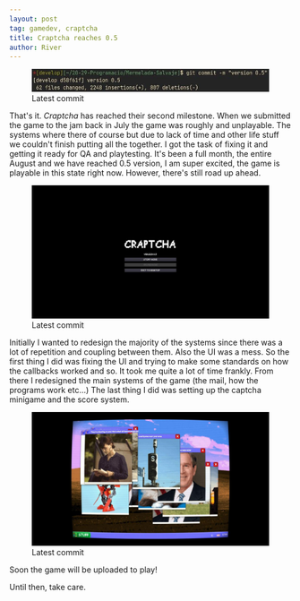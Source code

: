 ```yaml
---
layout: post
tag: gamedev, craptcha
title: Craptcha reaches 0.5
author: River
---
```



<figure class="figure">
  <img src="/assets/images/craptcha/craptcha5.jpg" class="figure-img img-fluid rounded" alt="night">
  <figcaption class="figure-caption text-center">Latest commit</figcaption>
</figure>

That's it. *Craptcha* has reached their second milestone. When we submitted the game to the jam back in July the game was roughly and unplayable. The systems where there of course but due to lack of time and other life stuff we couldn't finish putting all the together.  I got the task of fixing it and getting it ready for QA and playtesting. It's been a full month, the entire August and we have reached 0.5 version, I am super excited, the game is playable in this state right now. However, there's still road up ahead.

<figure class="figure">
  <img src="/assets/images/craptcha/craptcha4.jpg" class="figure-img img-fluid rounded" alt="night">
  <figcaption class="figure-caption text-center">Latest commit</figcaption>
</figure>

Initially I wanted to redesign the majority of the systems since there was a lot of repetition and coupling  between them. Also the UI was a mess. So the first thing I did was fixing the UI and trying to make some standards on how the callbacks worked and so. It took me quite a lot of time frankly. From there I redesigned  the main systems of the game (the mail, how the programs work etc...) The last thing I did was setting up the captcha minigame and the score system.

<figure class="figure">
  <img src="/assets/images/craptcha/craptcha2.jpg" class="figure-img img-fluid rounded" alt="night">
  <figcaption class="figure-caption text-center">Latest commit</figcaption>
</figure>

Soon the game will be uploaded to play!

Until then, take care.
